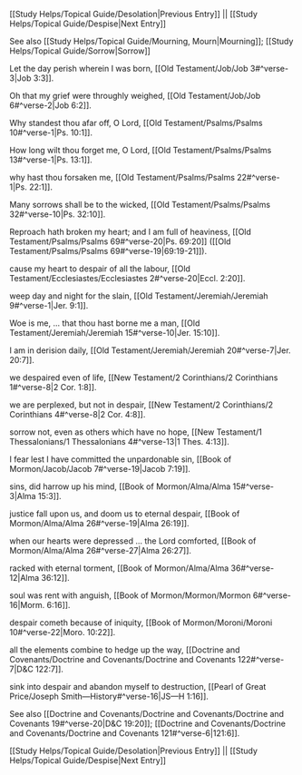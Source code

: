 [[Study Helps/Topical Guide/Desolation|Previous Entry]]  ||  [[Study Helps/Topical Guide/Despise|Next Entry]]

 See also [[Study Helps/Topical Guide/Mourning, Mourn|Mourning]]; [[Study Helps/Topical Guide/Sorrow|Sorrow]]

 Let the day perish wherein I was born, [[Old Testament/Job/Job 3#^verse-3|Job 3:3]].

 Oh that my grief were throughly weighed, [[Old Testament/Job/Job 6#^verse-2|Job 6:2]].

 Why standest thou afar off, O Lord, [[Old Testament/Psalms/Psalms 10#^verse-1|Ps. 10:1]].

 How long wilt thou forget me, O Lord, [[Old Testament/Psalms/Psalms 13#^verse-1|Ps. 13:1]].

 why hast thou forsaken me, [[Old Testament/Psalms/Psalms 22#^verse-1|Ps. 22:1]].

 Many sorrows shall be to the wicked, [[Old Testament/Psalms/Psalms 32#^verse-10|Ps. 32:10]].

 Reproach hath broken my heart; and I am full of heaviness, [[Old Testament/Psalms/Psalms 69#^verse-20|Ps. 69:20]] ([[Old Testament/Psalms/Psalms 69#^verse-19|69:19-21]]).

 cause my heart to despair of all the labour, [[Old Testament/Ecclesiastes/Ecclesiastes 2#^verse-20|Eccl. 2:20]].

 weep day and night for the slain, [[Old Testament/Jeremiah/Jeremiah 9#^verse-1|Jer. 9:1]].

 Woe is me, ... that thou hast borne me a man, [[Old Testament/Jeremiah/Jeremiah 15#^verse-10|Jer. 15:10]].

 I am in derision daily, [[Old Testament/Jeremiah/Jeremiah 20#^verse-7|Jer. 20:7]].

 we despaired even of life, [[New Testament/2 Corinthians/2 Corinthians 1#^verse-8|2 Cor. 1:8]].

 we are perplexed, but not in despair, [[New Testament/2 Corinthians/2 Corinthians 4#^verse-8|2 Cor. 4:8]].

 sorrow not, even as others which have no hope, [[New Testament/1 Thessalonians/1 Thessalonians 4#^verse-13|1 Thes. 4:13]].

 I fear lest I have committed the unpardonable sin, [[Book of Mormon/Jacob/Jacob 7#^verse-19|Jacob 7:19]].

 sins, did harrow up his mind, [[Book of Mormon/Alma/Alma 15#^verse-3|Alma 15:3]].

 justice fall upon us, and doom us to eternal despair, [[Book of Mormon/Alma/Alma 26#^verse-19|Alma 26:19]].

 when our hearts were depressed ... the Lord comforted, [[Book of Mormon/Alma/Alma 26#^verse-27|Alma 26:27]].

 racked with eternal torment, [[Book of Mormon/Alma/Alma 36#^verse-12|Alma 36:12]].

 soul was rent with anguish, [[Book of Mormon/Mormon/Mormon 6#^verse-16|Morm. 6:16]].

 despair cometh because of iniquity, [[Book of Mormon/Moroni/Moroni 10#^verse-22|Moro. 10:22]].

 all the elements combine to hedge up the way, [[Doctrine and Covenants/Doctrine and Covenants/Doctrine and Covenants 122#^verse-7|D&C 122:7]].

 sink into despair and abandon myself to destruction, [[Pearl of Great Price/Joseph Smith—History#^verse-16|JS—H 1:16]].

 See also [[Doctrine and Covenants/Doctrine and Covenants/Doctrine and Covenants 19#^verse-20|D&C 19:20]]; [[Doctrine and Covenants/Doctrine and Covenants/Doctrine and Covenants 121#^verse-6|121:6]].

[[Study Helps/Topical Guide/Desolation|Previous Entry]]  ||  [[Study Helps/Topical Guide/Despise|Next Entry]]